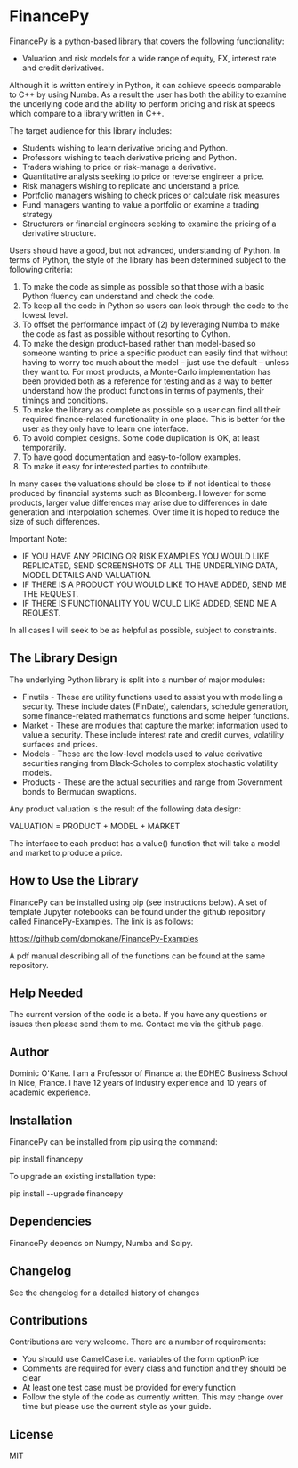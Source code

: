 # FinancePy

FinancePy is a python-based library that covers the following functionality:

* Valuation and risk models for a wide range of equity, FX, interest rate and credit derivatives.

Although it is written entirely in Python, it can achieve speeds comparable to C++ by using Numba. As a result the user has both the ability to examine the underlying code and the ability to perform pricing and risk at speeds which compare to a library written in C++. 

The target audience for this library includes:

* Students wishing to learn derivative pricing and Python.
* Professors wishing to teach derivative pricing and Python.
* Traders wishing to price or risk-manage a derivative.
* Quantitative analysts seeking to price or reverse engineer a price.
* Risk managers wishing to replicate and understand a price.
* Portfolio managers wishing to check prices or calculate risk measures
* Fund managers wanting to value a portfolio or examine a trading strategy
* Structurers or financial engineers seeking to examine the pricing of a derivative structure.

Users should have a good, but not advanced, understanding of Python. In terms of Python, the style of the library has been determined subject to the following criteria:

1. To make the code as simple as possible so that those with a basic Python fluency can understand and check the code.
2. To keep all the code in Python so users can look through the code to the lowest level.
3. To offset the performance impact of (2) by leveraging Numba to make the code as fast as possible without resorting to Cython.
4. To make the design product-based rather than model-based so someone wanting to price a specific product can easily find that without having to worry too much about the model – just use the default – unless they want to. For most products, a Monte-Carlo implementation has been provided both as a reference for testing and as a way to better understand how the product functions in terms of payments, their timings and conditions.
5. To make the library as complete as possible so a user can find all their required finance-related functionality in one place. This is better for the user as they only have to learn one interface.
6. To avoid complex designs. Some code duplication is OK, at least temporarily.
7. To have good documentation and easy-to-follow examples.
8. To make it easy for interested parties to contribute.

In many cases the valuations should be close to if not identical to those produced by financial systems such as Bloomberg. However for some products, larger value differences may arise due to differences in date generation and interpolation schemes. Over time it is hoped to reduce the size of such differences.

Important Note:
* IF YOU HAVE ANY PRICING OR RISK EXAMPLES YOU WOULD LIKE REPLICATED, SEND SCREENSHOTS OF ALL THE UNDERLYING DATA, MODEL DETAILS AND VALUATION.
* IF THERE IS A PRODUCT YOU WOULD LIKE TO HAVE ADDED, SEND ME THE REQUEST.
* IF THERE IS FUNCTIONALITY YOU WOULD LIKE ADDED, SEND ME A REQUEST.

In all cases I will seek to be as helpful as possible, subject to constraints.

## The Library Design
The underlying Python library is split into a number of major modules:

* Finutils - These are utility functions used to assist you with modelling a security. These include dates (FinDate), calendars, schedule generation, some finance-related mathematics functions and some helper functions.
* Market - These are modules that capture the market information used to value a security. These include interest rate and credit curves, volatility surfaces and prices.
* Models - These are the low-level models used to value derivative securities ranging from Black-Scholes to complex stochastic volatility models. 
* Products - These are the actual securities and range from Government bonds to Bermudan swaptions.

Any product valuation is the result of the following data design:

VALUATION = PRODUCT + MODEL + MARKET

The interface to each product has a value() function that will take a model and market to produce a price.

## How to Use the Library

FinancePy can be installed using pip (see instructions below). A set of template Jupyter notebooks can be found under the github repository called FinancePy-Examples. The link is as follows:

https://github.com/domokane/FinancePy-Examples

A pdf manual describing all of the functions can be found at the same repository.

## Help Needed

The current version of the code is a beta. If you have any questions or issues then please send them to me. Contact me via the github page.

## Author

Dominic O'Kane. I am a Professor of Finance at the EDHEC Business School in Nice, France. I have 12 years of industry experience and 10 years of academic experience.

## Installation

FinancePy can be installed from pip using the command:

pip install financepy

To upgrade an existing installation type:

pip install --upgrade financepy

## Dependencies

FinancePy depends on Numpy, Numba and Scipy.

## Changelog

See the changelog for a detailed history of changes

## Contributions

Contributions are very welcome. There are a number of requirements:

* You should use CamelCase i.e. variables of the form optionPrice
* Comments are required for every class and function and they should be clear
* At least one test case must be provided for every function
* Follow the style of the code as currently written. This may change over time but please use the current style as your guide.

## License

MIT
